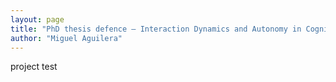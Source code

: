 ```yaml
---
layout: page
title: "PhD thesis defence – Interaction Dynamics and Autonomy in Cognitive Systems"
author: "Miguel Aguilera"
---
```


project test
